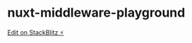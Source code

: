 # nuxt-middleware-playground

[Edit on StackBlitz ⚡️](https://stackblitz.com/edit/nuxt-starter-jrwafq)
